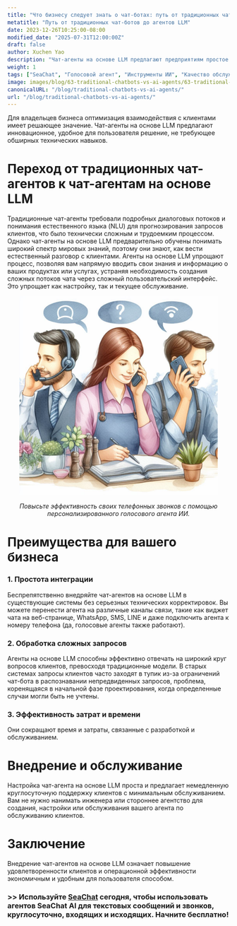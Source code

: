 ```yaml
---
title: "Что бизнесу следует знать о чат-ботах: путь от традиционных чат-ботов до агентов LLM"
metatitle: "Путь от традиционных чат-ботов до агентов LLM"
date: 2023-12-26T10:25:00-08:00
modified_date: "2025-07-31T12:00:00Z"
draft: false
author: Xuchen Yao
description: "Чат-агенты на основе LLM предлагают предприятиям простое и эффективное решение для взаимодействия с клиентами, не требующее сложных технических навыков и легко интегрирующееся с существующими системами."
weight: 1
tags: ["SeaChat", "Голосовой агент", "Инструменты ИИ", "Качество обслуживания клиентов"]
image: images/blog/63-traditional-chatbots-vs-ai-agents/63-traditional-chatbots-vs-ai-agents.png
canonicalURL: "/blog/traditional-chatbots-vs-ai-agents/"
url: "/blog/traditional-chatbots-vs-ai-agents/"
---
```


Для владельцев бизнеса оптимизация взаимодействия с клиентами имеет решающее значение. Чат-агенты на основе LLM предлагают инновационное, удобное для пользователя решение, не требующее обширных технических навыков.

# **Переход от традиционных чат-агентов к чат-агентам на основе LLM**
Традиционные чат-агенты требовали подробных диалоговых потоков и понимания естественного языка (NLU) для прогнозирования запросов клиентов, что было технически сложным и трудоемким процессом. Однако чат-агенты на основе LLM предварительно обучены понимать широкий спектр мировых знаний, поэтому они знают, как вести естественный разговор с клиентами. Агенты на основе LLM упрощают процесс, позволяя вам напрямую вводить свои знания и информацию о ваших продуктах или услугах, устраняя необходимость создания сложных потоков чата через сложный пользовательский интерфейс. Это упрощает как настройку, так и текущее обслуживание.

<center>
<img height="450px" src="/images/blog/50x-all-seachat-agents/transfer-to-and-from-ai-agent.jpeg" alt="Повысьте эффективность своих телефонных звонков с помощью персонализированного голосового агента ИИ."/>

*Повысьте эффективность своих телефонных звонков с помощью персонализированного голосового агента ИИ.*
</center>

# **Преимущества для вашего бизнеса**
### 1. **Простота интеграции**
Беспрепятственно внедряйте чат-агентов на основе LLM в существующие системы без серьезных технических корректировок. Вы можете перенести агента на различные каналы связи, такие как виджет чата на веб-странице, WhatsApp, SMS, LINE и даже подключить агента к номеру телефона (да, голосовые агенты также работают).

### 2. **Обработка сложных запросов**
Агенты на основе LLM способны эффективно отвечать на широкий круг вопросов клиентов, превосходя традиционные модели. В старых системах запросы клиентов часто заходят в тупик из-за ограничений чат-бота в распознавании непредвиденных запросов, проблема, коренящаяся в начальной фазе проектирования, когда определенные случаи могли быть не учтены.

### 3. **Эффективность затрат и времени**
Они сокращают время и затраты, связанные с разработкой и обслуживанием.

# **Внедрение и обслуживание**
Настройка чат-агента на основе LLM проста и предлагает немедленную круглосуточную поддержку клиентов с минимальным обслуживанием. Вам не нужно нанимать инженера или стороннее агентство для создания, настройки или обслуживания вашего агента по обслуживанию клиентов.

# **Заключение**
Внедрение чат-агентов на основе LLM означает повышение удовлетворенности клиентов и операционной эффективности экономичным и удобным для пользователя способом.

### >> Используйте [SeaChat](https://chat.seasalt.ai/?utm_source=blog) сегодня, чтобы использовать агентов SeaChat AI для текстовых сообщений и звонков, круглосуточно, входящих и исходящих. Начните бесплатно!


